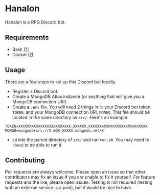 # Hanalon
Hanalon is a RPG Discord bot.
## Requirements
- Bash [(?)](https://www.gnu.org/software/bash/manual/html_node/Installing-Bash.html)
- Docker [(?)](https://docs.docker.com/get-docker/)
## Usage
There are a few steps to set up this Discord bot locally.
- Register a Discord bot.
- Create a MongoDB Atlas instance (or anything that will give you a MongoDB connection URI).
- Create a `.env` file. You will need 2 things in it: your Discord bot token, `TOKEN`, and your MongoDB connection URI, `MONGO`. This file should be located in the same directory as `src/`. Here's an example: 
```
TOKEN=XXXXXXXXXXXXXXXXXXXXXXXX.XXXXXX.XXXXXXXXXXXXXXXXXXXXXXXXXXX
MONGO=mongodb+srv://X:X@X.XXXXX.mongodb.net/X
```
- `cd` into the parent directory of `src/` and run `run.sh`. You may need to `chmod` to be able to run it.
## Contributing
Pull requests are always welcome. Please open an issue so that other contributors may fix an issue if you are unable to fix it yourself. For feature requests and the like, please open issues. Testing is not required (testing with an external service is a pain), but it would be nice to have.
